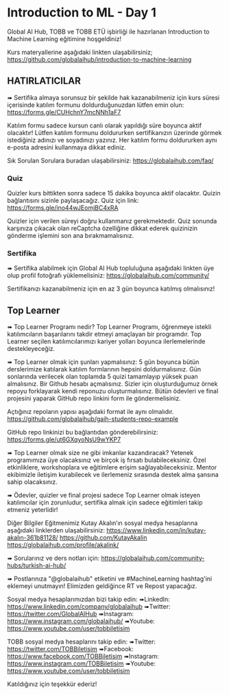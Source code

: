 
# Introduction to ML - Day 1
Global AI Hub, TOBB ve TOBB ETÜ işbirliği ile hazırlanan Introduction to Machine Learning eğitimine hoşgeldiniz!

Kurs materyallerine aşağıdaki linkten ulaşabilirsiniz;
https://github.com/globalaihub/introduction-to-machine-learning

## HATIRLATICILAR
➠ Sertifika almaya sorunsuz bir şekilde hak kazanabilmeniz için kurs süresi içerisinde katılım formunu doldurduğunuzdan lütfen emin olun:
https://forms.gle/CUHchnY7mcNNh1aF7

Katılım formu sadece kursun canlı olarak yapıldığı süre boyunca aktif olacaktır!
Lütfen katılım formunu doldururken sertifikanızın üzerinde görmek istediğiniz adınızı ve soyadınızı yazınız.
Her katılım formu doldururken aynı e-posta adresini kullanmaya dikkat ediniz.

Sık Sorulan Sorulara buradan ulaşabilirsiniz: https://globalaihub.com/faq/

### Quiz
Quizler kurs bittikten sonra sadece 15 dakika boyunca aktif olacaktır.
Quizin bağlantısını sizinle paylaşacağız.
Quiz için link: https://forms.gle/ino44wJEomjBC4xRA 

Quizler için verilen süreyi doğru kullanmanız gerekmektedir. Quiz sonunda karşınıza çıkacak olan reCaptcha özelliğine dikkat ederek quizinizin gönderme işlemini son ana bırakmamalısınız. 



### Sertifika
➠ Sertifika alabilmek için Global AI Hub topluluğuna aşağıdaki linkten üye olup profil fotoğrafı yüklemelisiniz:
https://globalaihub.com/community/

Sertifikanızı kazanabilmeniz için en az 3 gün boyunca katılmış olmalısınız!

## Top Learner
➠ Top Learner Programı nedir?
Top Learner Programı, öğrenmeye istekli katılımcıların başarılarını takdir etmeyi amaçlayan bir programdır. Top Learner seçilen katılımcılarımızı kariyer yolları boyunca ilerlemelerinde destekleyeceğiz.

➠ Top Learner olmak için şunları yapmalısınız:
5 gün boyunca bütün derslerimize katılarak katılım formlarının hepsini doldurmalısınız.
Gün sonlarında verilecek olan toplamda 5 quizi tamamlayıp yüksek puan almalısınız.
Bir Github hesabı açmalısınız.
Sizler için oluşturduğumuz örnek repoyu forklayarak kendi reponuzu oluşturmalısınız.
Bütün ödevleri ve final projesini yaparak GitHub repo linkini form ile göndermelisiniz.

Açtığınız repoların yapısı aşağıdaki format ile aynı olmalıdır.
https://github.com/globalaihub/gaih-students-repo-example

GitHub repo linkinizi bu bağlantıdan gönderebilirsiniz:
https://forms.gle/ut6GXqyoNsU9wYKP7


➠ Top Learner olmak size ne gibi imkanlar kazandıracak?
Yetenek programımıza üye olacaksınız ve  birçok iş fırsatı bulabileceksiniz.
Özel etkinliklere, workshoplara ve eğitimlere erişim sağlayabileceksiniz.
Mentor ekibimizle iletişim kurabilecek ve ilerlemeniz sırasında destek alma şansına sahip olacaksınız.


➠ Ödevler, quizler ve final projesi sadece Top Learner olmak isteyen katılımcılar için zorunludur, sertifika almak için sadece eğitimleri takip etmeniz yeterlidir!

Diğer Bilgiler
Eğitmenimiz Kutay Akalın’ın sosyal medya hesaplarına aşağıdaki linklerden ulaşabilirsiniz:
https://www.linkedin.com/in/kutay-akalın-361b81128/ 
https://github.com/KutayAkalin 
https://globalaihub.com/profile/akalink/ 

➠ Sorularınız ve ders notları için:
https://globalaihub.com/community-hubs/turkish-ai-hub/ 

➠ Postlarınıza "@globalaihub" etiketini ve #MachineLearning hashtag'ini eklemeyi unutmayın! Elimizden geldiğince RT ve Repost yapacağız.

Sosyal medya hesaplarımızdan bizi takip edin:
➠LinkedIn:  https://www.linkedin.com/company/globalaihub 
➠Twitter: https://twitter.com/GlobalAIHub 
➠Instagram: https://www.instagram.com/globalaihub/ 
➠Youtube: https://www.youtube.com/user/tobbiletisim

TOBB sosyal medya hesaplarını takip edin:
➠Twitter: https://twitter.com/TOBBiletisim 
➠Facebook: https://www.facebook.com/TOBBiletisim 
➠Instagram: https://www.instagram.com/TOBBiletisim 
➠Youtube: https://www.youtube.com/user/tobbiletisim

Katıldığınız için teşekkür ederiz! 


